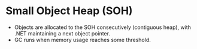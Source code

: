 Small Object Heap (SOH)
=======================

* Objects are allocated to the SOH consecutively (contiguous heap), with .NET maintaining a next object pointer.
* GC runs when memory usage reaches some threshold.

